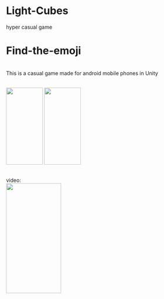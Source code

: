 # Light-Cubes
hyper casual game
# Find-the-emoji
</br>
This is a casual game made for android mobile phones in Unity
</br></br>

<p float="left">
 <img src="https://drive.google.com/uc?export=view&id=1vl_9YRoq08vJcUxw7v7OAaqT1-GYGspp" width="100" height="210">

   <img src="https://drive.google.com/uc?export=view&id=1lN56Lk4OIAjgMLaQyab_KyU5X4i-9VIw" width="100" height="210">


</p>


</br>
video: 
</br>

<img src="https://user-images.githubusercontent.com/116391646/222243144-010a58d1-1e2b-4ea7-855d-a9e7f2be983b.gif" width="150" height="300"/>

